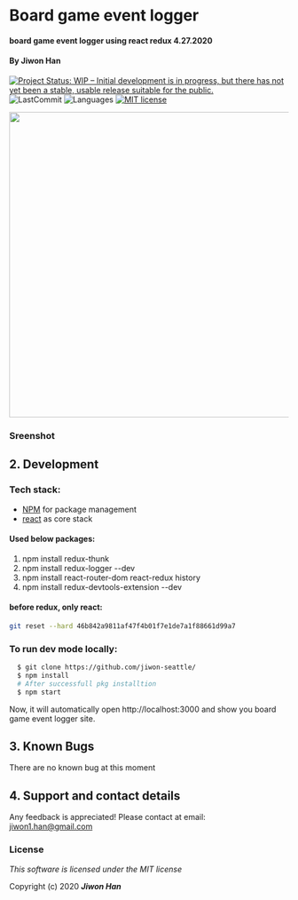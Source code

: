 
# Board game event logger

#### board game event logger using react redux 4.27.2020

#### By Jiwon Han

[![Project Status: WIP – Initial development is in progress, but there has not yet been a stable, usable release suitable for the public.](https://www.repostatus.org/badges/latest/wip.svg)](https://www.repostatus.org/#wip)
![LastCommit](https://img.shields.io/github/last-commit/jiwon-seattle/board-game-event-logger-redux)
![Languages](https://img.shields.io/github/languages/top/jiwon-seattle/board-game-event-logger-redux)
[![MIT license](https://img.shields.io/badge/License-MIT-orange.svg)](https://lbesson.mit-license.org/)


<img src="https://miro.medium.com/max/864/1*NMF-GM_ULkLlUtkIWgeGsA.jpeg" width="550px" />


### Sreenshot

<!-- <img src="src/img/bubbleTeaSite.gif" width="550px" /> -->

## 2. Development
### Tech stack:
+ [NPM](https://www.npmjs.com/) for package management
+ [react](https://reactjs.org/) as core stack

#### Used below packages:
1. npm install redux-thunk
2. npm install redux-logger --dev
3. npm install react-router-dom react-redux history
4. npm install redux-devtools-extension --dev

#### before redux, only react: 
```bash 
git reset --hard 46b842a9811af47f4b01f7e1de7a1f88661d99a7
```

### To run dev mode locally:
```bash
  $ git clone https://github.com/jiwon-seattle/
  $ npm install  
  # After successfull pkg installtion
  $ npm start
```
Now, it will automatically open http://localhost:3000 and show you board game event logger site.

## 3. Known Bugs

There are no known bug at this moment

## 4. Support and contact details

Any feedback is appreciated! Please contact at email: jiwon1.han@gmail.com

### License

*This software is licensed under the MIT license*

Copyright (c) 2020 **_Jiwon Han_**
